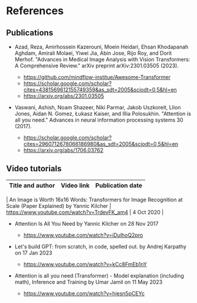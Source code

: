 # References 

## Publications
* Azad, Reza, Amirhossein Kazerouni, Moein Heidari, Ehsan Khodapanah Aghdam, Amirali Molaei, Yiwei Jia, Abin Jose, Rijo Roy, and Dorit Merhof. "Advances in Medical Image Analysis with Vision Transformers: A Comprehensive Review." arXiv preprint arXiv:2301.03505 (2023).     
	* https://github.com/mindflow-institue/Awesome-Transformer
	* https://scholar.google.com/scholar?cites=4381569612155749359&as_sdt=2005&sciodt=0,5&hl=en
	* https://arxiv.org/abs/2301.03505 

* Vaswani, Ashish, Noam Shazeer, Niki Parmar, Jakob Uszkoreit, Llion Jones, Aidan N. Gomez, Łukasz Kaiser, and Illia Polosukhin. "Attention is all you need." Advances in neural information processing systems 30 (2017).     
	* https://scholar.google.com/scholar?cites=2960712678066186980&as_sdt=2005&sciodt=0,5&hl=en
	* https://arxiv.org/abs/1706.03762 

## Video tutorials

| Title and author  | Video link | Publication date |
| --- | --- | --- | 
| 
An Image is Worth 16x16 Words: Transformers for Image Recognition at Scale (Paper Explained) by Yannic Kilcher | 
https://www.youtube.com/watch?v=TrdevFK_am4 | 
4 Oct 2020 | 


* Attention Is All You Need by Yannic Kilcher on 28 Nov 2017       
	* https://www.youtube.com/watch?v=iDulhoQ2pro

* Let's build GPT: from scratch, in code, spelled out. by Andrej Karpathy on 17 Jan 2023       
	* https://www.youtube.com/watch?v=kCc8FmEb1nY

* Attention is all you need (Transformer) - Model explanation (including math), Inference and Training by Umar Jamil on 11 May 2023
	* https://www.youtube.com/watch?v=hjesn5pCEYc 


